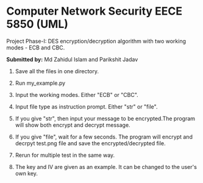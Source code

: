 # Computer Network Security EECE 5850 (UML)

Project Phase-I: DES encryption/decryption algorithm with two working modes - ECB and CBC.

**Submitted by:** Md Zahidul Islam and Parikshit Jadav

1. Save all the files in one directory.

2. Run my_example.py

3. Input the working modes. Either "ECB" or "CBC".

4. Input file type as instruction prompt. Either "str" or "file".

5. If you give "str", then input your message to be encrypted.The program will show both encrypt and decrypt message.

6. If you give "file", wait for a few seconds. The program will encrypt and decrpyt test.png file and save the encrypted/decrypted file.

7. Rerun for multiple test in the same way.

8. The key and IV are given as an example. It can be changed to the user's own key.
